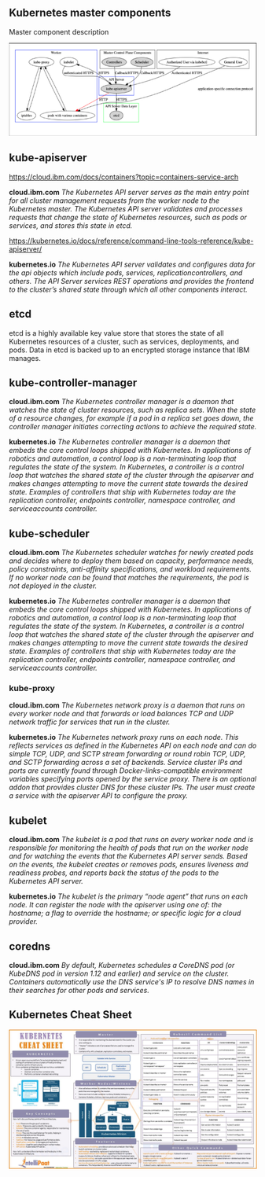 ## Kubernetes master components

Master component description

![alt text](KubeSysDataFlow.png)

## kube-apiserver

https://cloud.ibm.com/docs/containers?topic=containers-service-arch

__cloud.ibm.com__ _The Kubernetes API server serves as the main entry point for all cluster management requests from the worker node to the Kubernetes master. The Kubernetes API server validates and processes requests that change the state of Kubernetes resources, such as pods or services, and stores this state in etcd._

https://kubernetes.io/docs/reference/command-line-tools-reference/kube-apiserver/

__kubernetes.io__ _The Kubernetes API server validates and configures data for the api objects which include pods, services, replicationcontrollers, and others. The API Server services REST operations and provides the frontend to the cluster’s shared state through which all other components interact._

## etcd 
etcd is a highly available key value store that stores the state of all Kubernetes resources of a cluster, such as services, deployments, and pods. Data in etcd is backed up to an encrypted storage instance that IBM manages.

## kube-controller-manager 

__cloud.ibm.com__ _The Kubernetes controller manager is a daemon that watches the state of cluster resources, such as replica sets. When the state of a resource changes, for example if a pod in a replica set goes down, the controller manager initiates correcting actions to achieve the required state._

__kubernetes.io__ _The Kubernetes controller manager is a daemon that embeds the core control loops shipped with Kubernetes. In applications of robotics and automation, a control loop is a non-terminating loop that regulates the state of the system. In Kubernetes, a controller is a control loop that watches the shared state of the cluster through the apiserver and makes changes attempting to move the current state towards the desired state. Examples of controllers that ship with Kubernetes today are the replication controller, endpoints controller, namespace controller, and serviceaccounts controller._

## kube-scheduler

__cloud.ibm.com__ _The Kubernetes scheduler watches for newly created pods and decides where to deploy them based on capacity, performance needs, policy constraints, anti-affinity specifications, and workload requirements. If no worker node can be found that matches the requirements, the pod is not deployed in the cluster._

__kubernetes.io__ _The Kubernetes controller manager is a daemon that embeds the core control loops shipped with Kubernetes. In applications of robotics and automation, a control loop is a non-terminating loop that regulates the state of the system. In Kubernetes, a controller is a control loop that watches the shared state of the cluster through the apiserver and makes changes attempting to move the current state towards the desired state. Examples of controllers that ship with Kubernetes today are the replication controller, endpoints controller, namespace controller, and serviceaccounts controller._

### kube-proxy

__cloud.ibm.com__ _The Kubernetes network proxy is a daemon that runs on every worker node and that forwards or load balances TCP and UDP network traffic for services that run in the cluster._

__kubernetes.io__ _The Kubernetes network proxy runs on each node. This reflects services as defined in the Kubernetes API on each node and can do simple TCP, UDP, and SCTP stream forwarding or round robin TCP, UDP, and SCTP forwarding across a set of backends. Service cluster IPs and ports are currently found through Docker-links-compatible environment variables specifying ports opened by the service proxy. There is an optional addon that provides cluster DNS for these cluster IPs. The user must create a service with the apiserver API to configure the proxy._

## kubelet

__cloud.ibm.com__ _The kubelet is a pod that runs on every worker node and is responsible for monitoring the health of pods that run on the worker node and for watching the events that the Kubernetes API server sends. Based on the events, the kubelet creates or removes pods, ensures liveness and readiness probes, and reports back the status of the pods to the Kubernetes API server._

__kubernetes.io__ _The kubelet is the primary “node agent” that runs on each node. It can register the node with the apiserver using one of: the hostname; a flag to override the hostname; or specific logic for a cloud provider._

## coredns

__cloud.ibm.com__ _By default, Kubernetes schedules a CoreDNS pod (or KubeDNS pod in version 1.12 and earlier) and service on the cluster. Containers automatically use the DNS service's IP to resolve DNS names in their searches for other pods and services._

## Kubernetes Cheat Sheet

![alt text](Kubernetes-Cheat-Sheet.jpg)




